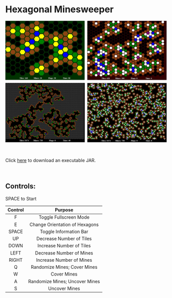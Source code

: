 # Hexagonal Minesweeper

![screenshot](screenshot.jpg)

&nbsp;

Click [here](http://carsoncraig.me/jar/HexagonalMinesweeper.jar) to download an executable JAR.

&nbsp;

## Controls:

SPACE to Start

|Control|Purpose|
|:-:|:-:|
|F | Toggle Fullscreen Mode|
|E | Change Orientation of Hexagons|
|SPACE | Toggle Information Bar|
|UP | Decrease Number of Tiles|
|DOWN | Increase Number of Tiles|
|LEFT | Decrease Number of Mines|
|RIGHT | Increase Number of Mines|
|Q | Randomize Mines; Cover Mines |
|W | Cover Mines|
|A | Randomize Mines; Uncover Mines|
|S | Uncover Mines|
